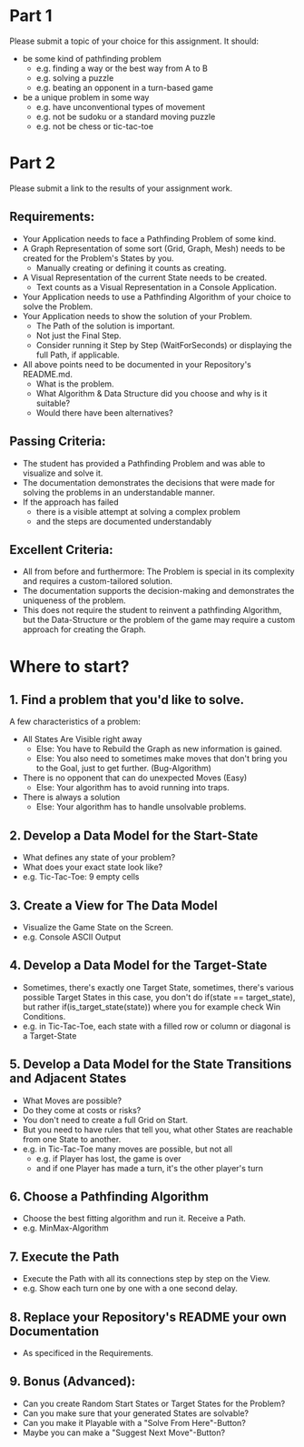 # Part 1
Please submit a topic of your choice for this assignment. It should:
- be some kind of pathfinding problem
  - e.g. finding a way or the best way from A to B
  - e.g. solving a puzzle
  - e.g. beating an opponent in a turn-based game
- be a unique problem in some way
  - e.g. have unconventional types of movement
  - e.g. not be sudoku or a standard moving puzzle
  - e.g. not be chess or tic-tac-toe

# Part 2
Please submit a link to the results of your assignment work.

## Requirements:
- Your Application needs to face a Pathfinding Problem of some kind.
- A Graph Representation of some sort (Grid, Graph, Mesh) needs to be created for the Problem's States by you. 
  - Manually creating or defining it counts as creating.
- A Visual Representation of the current State needs to be created.
  - Text counts as a Visual Representation in a Console Application.
- Your Application needs to use a Pathfinding Algorithm of your choice to solve the Problem.
- Your Application needs to show the solution of your Problem.
  - The Path of the solution is important.
  - Not just the Final Step.
  - Consider running it Step by Step (WaitForSeconds) or displaying the full Path, if applicable.
- All above points need to be documented in your Repository's README.md.
  - What is the problem.
  - What Algorithm & Data Structure did you choose and why is it suitable?
  - Would there have been alternatives?

## Passing Criteria:
- The student has provided a Pathfinding Problem and was able to visualize and solve it.
- The documentation demonstrates the decisions that were made for solving the problems in an understandable manner.
- If the approach has failed
  - there is a visible attempt at solving a complex problem 
  - and the steps are documented understandably

## Excellent Criteria:
- All from before and furthermore: The Problem is special in its complexity and requires a custom-tailored solution.
- The documentation supports the decision-making and demonstrates the uniqueness of the problem.
- This does not require the student to reinvent a pathfinding Algorithm, but the Data-Structure or the problem of the game may require a custom approach for creating the Graph.

# Where to start?

## 1. Find a problem that you'd like to solve.
A few characteristics of a problem:
- All States Are Visible right away
  - Else: You have to Rebuild the Graph as new information is gained.
  - Else: You also need to sometimes make moves that don't bring you to the Goal, just to get further. (Bug-Algorithm)
- There is no opponent that can do unexpected Moves (Easy)
  - Else: Your algorithm has to avoid running into traps.
- There is always a solution
  - Else: Your algorithm has to handle unsolvable problems.

## 2. Develop a Data Model for the Start-State
- What defines any state of your problem?
- What does your exact state look like?
- e.g. Tic-Tac-Toe: 9 empty cells

## 3. Create a View for The Data Model
- Visualize the Game State on the Screen.
- e.g. Console ASCII Output

## 4. Develop a Data Model for the Target-State
- Sometimes, there's exactly one Target State, sometimes, there's various possible Target States in this case, you don't do if(state == target_state), but rather if(is_target_state(state)) where you for example check Win Conditions.
- e.g. in Tic-Tac-Toe, each state with a filled row or column or diagonal is a Target-State

## 5. Develop a Data Model for the State Transitions and Adjacent States
- What Moves are possible?
- Do they come at costs or risks?
- You don't need to create a full Grid on Start.
- But you need to have rules that tell you, what other States are reachable from one State to another.
- e.g. in Tic-Tac-Toe many moves are possible, but not all
  - e.g. if Player has lost, the game is over
  - and if one Player has made a turn, it's the other player's turn

## 6. Choose a Pathfinding Algorithm
- Choose the best fitting algorithm and run it. Receive a Path.
- e.g. MinMax-Algorithm

## 7. Execute the Path
- Execute the Path with all its connections step by step on the View.
- e.g. Show each turn one by one with a one second delay.

## 8. Replace your Repository's README your own Documentation
- As specificed in the Requirements.

## 9. Bonus (Advanced):
- Can you create Random Start States or Target States for the Problem?
- Can you make sure that your generated States are solvable?
- Can you make it Playable with a "Solve From Here"-Button?
- Maybe you can make a "Suggest Next Move"-Button?
